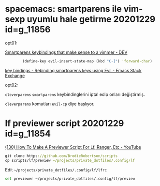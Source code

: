 
# spacemacs: smartparens ile vim-sexp uyumlu hale getirme 20201229  id=g_11856

opt01: 

[Smartparens keybindings that make sense to a vimmer - DEV](https://dev.to/alechstong/smartparens-keybindings-that-make-sense-to-a-vimmer-3lge)

```clj
		(define-key evil-insert-state-map (kbd "C-]") 'forward-char)
```

[key bindings - Rebinding smartparens keys using Evil - Emacs Stack Exchange](https://emacs.stackexchange.com/questions/50469/rebinding-smartparens-keys-using-evil)

opt02: 

`cleverparens` `smartparens` keybindinglerini iptal edip onları değiştirmiş.

`cleverparens` komutları `evil-cp` diye başlıyor.


# lf previewer script 20201229  id=g_11854

[(130) How To Make A Previewer Script For Lf, Ranger, Etc - YouTube](https://www.youtube.com/watch?v=50BMBT05Wk0&t=383s)

```clj
git clone https://github.com/BrodieRobertson/scripts
cp scripts/lf/preview ~/projects/private_dotfiles/.config/lf
```

Edit `~/projects/private_dotfiles/.config/lf/lfrc`

```bash
set previewer ~/projects/private_dotfiles/.config/lf/preview
```

